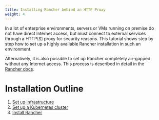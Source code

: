 ```yaml
---
title: Installing Rancher behind an HTTP Proxy
weight: 4
---
```


In a lot of enterprise environments, servers or VMs running on premise do not have direct Internet access, but must connect to external services through a HTTP(S) proxy for security reasons. This tutorial shows step by step how to set up a highly available Rancher installation in such an environment.

Alternatively, it is also possible to set up Rancher completely air-gapped without any Internet access. This process is described in detail in the [Rancher docs]({{<baseurl>}}/rancher/v2.x/en/installation/other-installation-methods/air-gap/).

# Installation Outline

1. [Set up infrastructure]({{<baseurl>}}/rancher/v2.x/en/installation/other-installation-methods/behind-proxy/prepare-nodes/)
2. [Set up a Kubernetes cluster]({{<baseurl>}}/rancher/v2.x/en/installation/other-installation-methods/behind-proxy/launch-kubernetes/)
3. [Install Rancher]({{<baseurl>}}/rancher/v2.x/en/installation/other-installation-methods/behind-proxy/install-rancher/)
